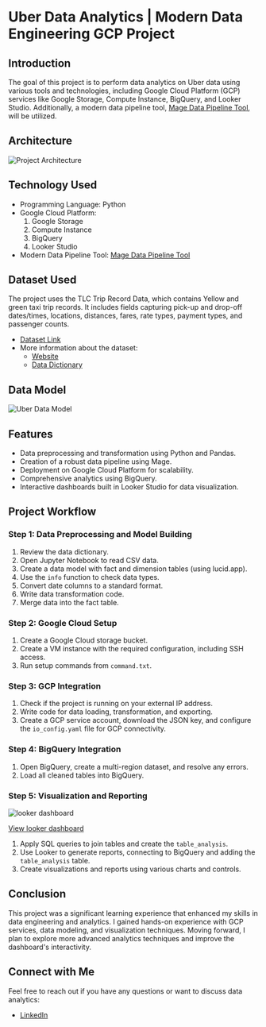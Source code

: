 # Uber Data Analytics | Modern Data Engineering GCP Project

## Introduction

The goal of this project is to perform data analytics on Uber data using various tools and technologies, including Google Cloud Platform (GCP) services like Google Storage, Compute Instance, BigQuery, and Looker Studio. Additionally, a modern data pipeline tool, [Mage Data Pipeline Tool](https://www.mage.ai/), will be utilized.

## Architecture
![Project Architecture](https://github.com/user-attachments/assets/ff46c073-d972-4184-9b8f-5f13aa39fafc)

## Technology Used

- Programming Language: Python
- Google Cloud Platform:
  1. Google Storage
  2. Compute Instance
  3. BigQuery
  4. Looker Studio
- Modern Data Pipeline Tool: [Mage Data Pipeline Tool](https://www.mage.ai/)

## Dataset Used

The project uses the TLC Trip Record Data, which contains Yellow and green taxi trip records. It includes fields capturing pick-up and drop-off dates/times, locations, distances, fares, rate types, payment types, and passenger counts.

- [Dataset Link](https://github.com/aniketandhale08/Uber-Data-Analytics-Data-Engineering-with-GCP/tree/main/data)
- More information about the dataset:
  - [Website](https://www.nyc.gov/site/tlc/about/tlc-trip-record-data.page)
  - [Data Dictionary](https://www.nyc.gov/assets/tlc/downloads/pdf/data_dictionary_trip_records_yellow.pdf)

## Data Model
![Uber Data Model](https://github.com/user-attachments/assets/6b5e8f5c-d120-4ff3-bf9c-d52c1a7a57cf)

## Features
- Data preprocessing and transformation using Python and Pandas.
- Creation of a robust data pipeline using Mage.
- Deployment on Google Cloud Platform for scalability.
- Comprehensive analytics using BigQuery.
- Interactive dashboards built in Looker Studio for data visualization.
  
## Project Workflow

### Step 1: Data Preprocessing and Model Building
1. Review the data dictionary.
2. Open Jupyter Notebook to read CSV data.
3. Create a data model with fact and dimension tables (using lucid.app).
4. Use the `info` function to check data types.
5. Convert date columns to a standard format.
6. Write data transformation code.
7. Merge data into the fact table.

### Step 2: Google Cloud Setup
1. Create a Google Cloud storage bucket.
2. Create a VM instance with the required configuration, including SSH access.
3. Run setup commands from `command.txt`.

### Step 3: GCP Integration
1. Check if the project is running on your external IP address.
2. Write code for data loading, transformation, and exporting.
3. Create a GCP service account, download the JSON key, and configure the `io_config.yaml` file for GCP connectivity.

### Step 4: BigQuery Integration
1. Open BigQuery, create a multi-region dataset, and resolve any errors.
2. Load all cleaned tables into BigQuery.

### Step 5: Visualization and Reporting


![looker dashboard](https://github.com/user-attachments/assets/fd1c6f88-6971-485e-a935-bb610f098c7d)

[View looker dashboard](https://lookerstudio.google.com/u/0/reporting/03c1a20b-57e4-441a-b52d-f7b6a2de73d3/page/iYIFE)

1. Apply SQL queries to join tables and create the `table_analysis`.
2. Use Looker to generate reports, connecting to BigQuery and adding the `table_analysis` table.
3. Create visualizations and reports using various charts and controls.

## Conclusion
This project was a significant learning experience that enhanced my skills in data engineering and analytics. I gained hands-on experience with GCP services, data modeling, and visualization techniques. Moving forward, I plan to explore more advanced analytics techniques and improve the dashboard's interactivity.

## Connect with Me
Feel free to reach out if you have any questions or want to discuss data analytics:
- [LinkedIn](https://www.linkedin.com/in/aniketandhale08/)
  
